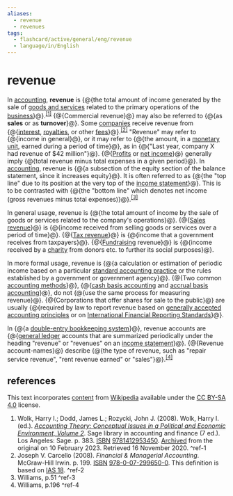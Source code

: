 ```yaml
---
aliases:
  - revenue
  - revenues
tags:
  - flashcard/active/general/eng/revenue
  - language/in/English
---
```


# revenue

In [accounting](accounting.md), __revenue__ is {@{the total amount of income generated by the sale of [goods and services](product%20(business).md) related to the primary operations of the [business](business.md)}@}.<sup>[\[1\]](#^ref-1)</sup> {@{Commercial revenue}@} may also be referred to {@{as __sales__ or as __turnover__}@}. Some [companies](company.md) receive revenue from {@{[interest](interest.md), [royalties](royalty%20payment.md), or other [fees](fee.md)}@}.<sup>[\[2\]](#^ref-2)</sup> "Revenue" may refer to {@{income in general}@}, or it may refer to {@{the amount, in a [monetary unit](currency.md), earned during a period of time}@}, as in {@{"Last year, company X had revenue of $42 million"}@}. {@{[Profits](profit%20(accounting).md) or [net income](net%20income.md)}@} generally imply {@{total revenue minus total expenses in a given period}@}. In [accounting](accounting.md), revenue is {@{a subsection of the equity section of the balance statement, since it increases equity}@}. It is often referred to as {@{the "top line" due to its position at the very top of the [income statement](income%20statement.md)}@}. This is to be contrasted with {@{the "bottom line" which denotes net income (gross revenues minus total expenses)}@}.<sup>[\[3\]](#^ref-3)</sup> <!--SR:!2029-05-09,1315,350!2029-07-10,1367,350!2026-10-18,579,330!2026-05-06,436,310!2028-09-01,1121,350!2029-01-27,1238,350!2029-05-29,1332,350!2026-09-10,532,310!2028-06-24,976,290!2027-09-04,811,330!2025-12-03,88,370!2025-12-03,88,370-->

In general usage, revenue is {@{the total amount of income by the sale of goods or services related to the company's operations}@}. {@{[Sales revenue](sales%20(accounting).md)}@} is {@{income received from selling goods or services over a period of time}@}. {@{[Tax revenue](tax%20revenue.md)}@} is {@{income that a government receives from taxpayers}@}. {@{[Fundraising](fundraising.md) revenue}@} is {@{income received by a [charity](charitable%20organization.md) from donors etc. to further its social purposes}@}. <!--SR:!2026-07-25,507,310!2027-05-31,753,330!2026-07-05,458,310!2028-04-22,1015,350!2029-03-14,1274,350!2028-08-21,1112,350!2027-08-21,811,330-->

In more formal usage, revenue is {@{a calculation or estimation of periodic income based on a particular [standard accounting practice](accounting%20standard.md) or the rules established by a government or government agency}@}. {@{Two common [accounting methods](basis%20of%20accounting.md)}@}, {@{[cash basis accounting](basis%20of%20accounting.md) and [accrual basis accounting](accrual.md)}@}, do not {@{use the same process for measuring revenue}@}. {@{Corporations that offer shares for sale to the public}@} are usually {@{required by law to report revenue based on [generally accepted accounting principles](accounting%20standard.md) or on [International Financial Reporting Standards](International%20Financial%20Reporting%20Standards.md)}@}. <!--SR:!2025-10-25,260,270!2029-01-31,1238,350!2027-09-08,824,330!2028-01-20,943,350!2029-07-21,1374,350!2028-02-23,940,330-->

In {@{a [double-entry bookkeeping system](double-entry%20bookkeeping.md)}@}, revenue accounts are {@{[general ledger](general%20ledger.md) accounts that are summarized periodically under the heading "revenue" or "revenues" on an [income statement](income%20statement.md)}@}. {@{Revenue account-names}@} describe {@{the type of revenue, such as "repair service revenue", "rent revenue earned" or "sales"}@}.<sup>[\[4\]](#^ref-4)</sup> <!--SR:!2029-01-24,1236,350!2027-01-22,648,330!2029-03-21,1280,350!2027-03-07,688,330-->

## references

This text incorporates [content](https://en.wikipedia.org/wiki/revenue) from [Wikipedia](Wikipedia.md) available under the [CC BY-SA 4.0](https://creativecommons.org/licenses/by-sa/4.0/) license.

1. Wolk, Harry I.; Dodd, James L.; Rozycki, John J. (2008). Wolk, Harry I. (ed.). [_Accounting Theory: Conceptual Issues in a Political and Economic Environment, Volume 2_](https://books.google.com/books?id=d8PCu-A3RJ4C). Sage library in accounting and finance (7 ed.). Los Angeles: Sage. p. 383. [ISBN](ISBN.md) [9781412953450](https://en.wikipedia.org/wiki/Special:BookSources/9781412953450). [Archived](https://web.archive.org/web/20230210144111/https://books.google.com/books?id=d8PCu-A3RJ4C) from the original on 10 February 2023. Retrieved 16 November 2020. <a id="^ref-1"></a>^ref-1
2. Joseph V. Carcello (2008). _Financial & Managerial Accounting_. McGraw-Hill Irwin. p. 199. [ISBN](ISBN.md) [978-0-07-299650-0](https://en.wikipedia.org/wiki/Special:BookSources/978-0-07-299650-0). This definition is based on [IAS 18](International%20Financial%20Reporting%20Standards.md). <a id="^ref-2"></a>^ref-2
3. Williams, p.51 <a id="^ref-3"></a>^ref-3
4. Williams, p.196 <a id="^ref-4"></a>^ref-4
